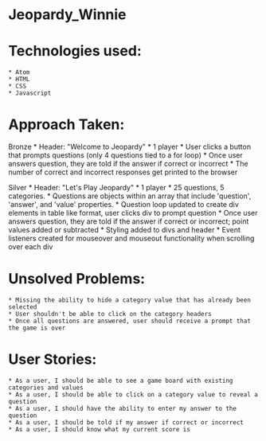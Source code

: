 # Jeopardy_Winnie

# Technologies used:
    * Atom
    * HTML
    * CSS
    * Javascript

# Approach Taken:
  Bronze
    * Header: "Welcome to Jeopardy"
    * 1 player
    * User clicks a button that prompts questions (only 4 questions tied to a for loop)
    * Once user answers question, they are told if the answer if correct or incorrect
    * The number of correct and incorrect responses get printed to the browser

  Silver
    * Header: "Let's Play Jeopardy"
    * 1 player
    * 25 questions, 5 categories.
    * Questions are objects within an array that include 'question', 'answer', and 'value' properties.
    * Question loop updated to create div elements in table like format, user clicks div to prompt question
    * Once user answers question, they are told if the answer if correct or incorrect; point values added or subtracted
    * Styling added to divs and header
    * Event listeners created for mouseover and mouseout functionality when scrolling over each div


# Unsolved Problems:
    * Missing the ability to hide a category value that has already been selected
    * User shouldn't be able to click on the category headers
    * Once all questions are answered, user should receive a prompt that the game is over

# User Stories:
    * As a user, I should be able to see a game board with existing categories and values
    * As a user, I should be able to click on a category value to reveal a question
    * As a user, I should have the ability to enter my answer to the question
    * As a user, I should be told if my answer if correct or incorrect
    * As a user, I should know what my current score is
